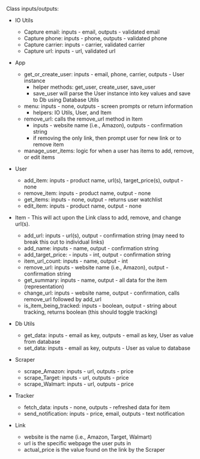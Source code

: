 Class inputs/outputs:
* IO Utils
  * Capture email: inputs - email, outputs - validated email 
  * Capture phone: inputs - phone, outputs - validated phone
  * Capture carrier: inputs - carrier, validated carrier
  * Capture url: inputs - url, validated url


* App
  * get_or_create_user: inputs - email, phone, carrier, outputs - User instance
    * helper methods: get_user, create_user, save_user
    * save_user will parse the User instance into key values and save to Db 
      using Database Utils
  * menu: inputs - none, outputs - screen prompts or return information
    * helpers: IO Utils, User, and Item
  * remove_url: calls the remove_url method in Item
    * inputs - website name (i.e., Amazon), outputs - confirmation 
      string
    * if removing the only link, then prompt user for new link or to 
      remove item
  * manage_user_items: logic for when a user has items to add, remove, or 
    edit items


* User
  * add_item: inputs - product name, url(s), target_price(s), output - none
  * remove_item: inputs - product name, output - none 
  * get_items: inputs - none, output - returns user watchlist
  * edit_item: inputs - product name, output - none


* Item - This will act upon the Link class to add, remove, and change url(s).
  * add_url: inputs - url(s), output - confirmation string  (may need to 
    break this out to individual links)
  * add_name: inputs - name, output - confirmation string
  * add_target_price: - inputs - int, output - confirmation string
  * item_url_count: inputs - name, output - int
  * remove_url: inputs - website name (i.e., Amazon), output - confirmation 
    string
  * get_summary: inputs - name, output - all data for the item (representation)
  * change_url: inputs - website name, output - confirmation, calls 
    remove_url followed by add_url
  * is_item_being_tracked: inputs - boolean, output - string about tracking, 
    returns boolean (this should toggle tracking)


* Db Utils
  * get_data: inputs - email as key, outputs - email as key, User as value 
    from database
  * set_data: inputs - email as key, outputs - User as value to database


* Scraper
  * scrape_Amazon: inputs - url, outputs - price
  * scrape_Target: inputs - url, outputs - price
  * scrape_Walmart: inputs - url, outputs - price


* Tracker
  * fetch_data: inputs - none, outputs - refreshed data for item 
  * send_notification: inputs - price, email, outputs - text notification


* Link
  * website is the name (i.e., Amazon, Target, Walmart)
  * url is the specific webpage the user puts in
  * actual_price is the value found on the link by the Scraper